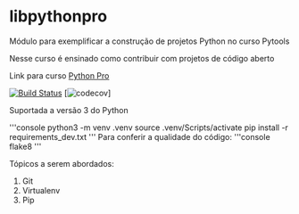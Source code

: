 # libpythonpro
Módulo para exemplificar a construção de projetos Python no curso Pytools

Nesse curso é ensinado como contribuir com projetos de código aberto

Link para curso [Python Pro](https://plataforma.dev.pro.br/)

[![Build Status](https://app.travis-ci.com/adolfosorato/libpythonpro.svg?branch=main)](https://app.travis-ci.com/adolfosorato/libpythonpro)
[![codecov](https://uploader.codecov.io/latest/linux/codecov)]



Suportada a versão 3 do Python

'''console
python3 -m venv .venv
source .venv/Scripts/activate
pip install -r requirements_dev.txt
'''
Para conferir a qualidade do código:
'''console 
flake8
'''


Tópicos a serem abordados:
1. Git
2. Virtualenv
3. Pip